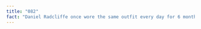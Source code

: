 ```yaml
---
title: "082"
fact: "Daniel Radcliffe once wore the same outfit every day for 6 months when leaving the theater after a performance so that photos the paparazzi took would be worthless, given it looked like the same day in all of them."
---
```

